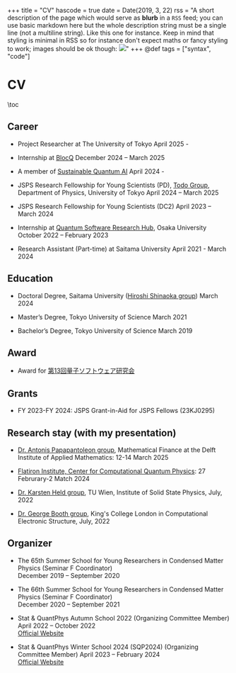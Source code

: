 +++
title = "CV"
hascode = true
date = Date(2019, 3, 22)
rss = "A short description of the page which would serve as **blurb** in a `RSS` feed; you can use basic markdown here but the whole description string must be a single line (not a multiline string). Like this one for instance. Keep in mind that styling is minimal in RSS so for instance don't expect maths or fancy styling to work; images should be ok though: ![](https://upload.wikimedia.org/wikipedia/en/3/32/Rick_and_Morty_opening_credits.jpeg)"
+++
@def tags = ["syntax", "code"]

# CV

\toc

## Career 

- Project Researcher at The University of Tokyo
  April 2025 - 

- Internship at [BlocQ](https://www.blocqinc.com/)
  December 2024 – March 2025  

- A member of [Sustainable Quantum AI](https://sqai.jp) 
  April 2024 -

- JSPS Research Fellowship for Young Scientists (PD), [Todo Group](https://exa.phys.s.u-tokyo.ac.jp/ja), Department of Physics, University of Tokyo
  April 2024 – March 2025  
  
- JSPS Research Fellowship for Young Scientists (DC2)
  April 2023 – March 2024  
  
- Internship at [Quantum Software Research Hub](https://qsrh.jp/seminar/), Osaka University
  October 2022 – February 2023  
  
- Research Assistant (Part-time) at Saitama University
  April 2021 - March 2024

## Education

- Doctoral Degree, Saitama University ([Hiroshi Shinaoka group](https://shinaoka.sakura.ne.jp))
  March 2024  

- Master’s Degree, Tokyo University of Science
  March 2021  

- Bachelor’s Degree, Tokyo University of Science
  March 2019  
  

## Award
- Award for [第13回量子ソフトウェア研究会](https://www.ipsj.or.jp/award/qs-award1.html)

## Grants
- FY 2023-FY 2024: JSPS Grant-in-Aid for JSPS Fellows (23KJ0295)

## Research stay (with my presentation)
- [Dr. Antonis Papapantoleon group]((https://fa.ewi.tudelft.nl/~apapapantoleon/index.html)), Mathematical Finance at the Delft Institute of Applied Mathematics: 12-14 March 2025

- [Flatiron Institute, Center for Computational Quantum Physics](https://www.simonsfoundation.org/flatiron/center-for-computational-quantum-physics/): 27 Februrary-2 Match 2024

- [Dr. Karsten Held group](https://www.tuwien.at/en/phy/ifp/theory), TU Wien, Institute of Solid State Physics, July, 2022

- [Dr. George Booth group](https://www.boothgroupresearch.com/index.html), King's College London in Computational Electronic Structure, July, 2022


## Organizer
- The 65th Summer School for Young Researchers in Condensed Matter Physics (Seminar F Coordinator)  
  December 2019 – September 2020

- The 66th Summer School for Young Researchers in Condensed Matter Physics (Seminar F Coordinator)  
  December 2020 – September 2021

- Stat & QuantPhys Autumn School 2022 (Organizing Committee Member)  
  April 2022 – October 2022  
  [Official Website](http://hatano-lab.iis.u-tokyo.ac.jp/manami/SQP2022/index_jp.html)

- Stat & QuantPhys Winter School 2024 (SQP2024) (Organizing Committee Member)
  April 2023 – February 2024  
  [Official Website](http://hatano-lab.iis.u-tokyo.ac.jp/norihiro/SQP2024/index.html)

